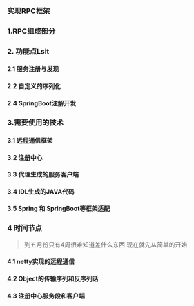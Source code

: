 ### 实现RPC框架
### 1.RPC组成部分
### 2. 功能点Lsit
#### 2.1 服务注册与发现
#### 2.2 自定义的序列化
#### 2.4 SpringBoot注解开发
### 3.需要使用的技术
#### 3.1 远程通信框架
#### 3.2 注册中心
#### 3.3 代理生成的服务客户端
#### 3.4 IDL生成的JAVA代码
#### 3.5 Spring 和 SpringBoot等框架适配
### 4 时间节点
>到五月份只有4周很难知道差什么东西
现在就先从简单的开始
#### 4.1 netty实现的远程通信
#### 4.2 Object的传输序列和反序列话
#### 4.3 注册中心服务段和客户端
